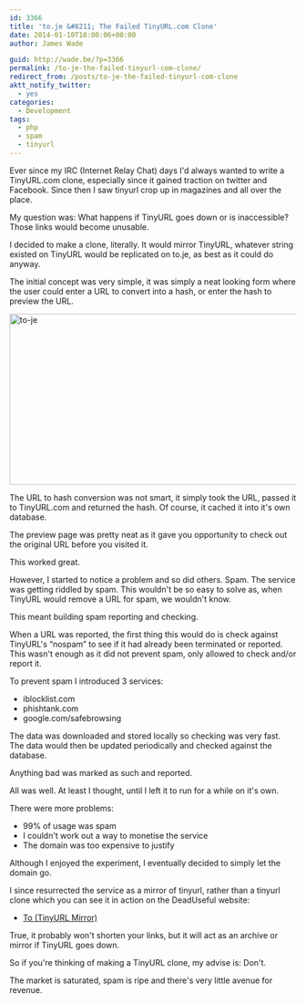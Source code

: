 ```yaml
---
id: 3366
title: 'to.je &#8211; The Failed TinyURL.com Clone'
date: 2014-01-10T10:00:06+00:00
author: James Wade

guid: http://wade.be/?p=3366
permalink: /to-je-the-failed-tinyurl-com-clone/
redirect_from: /posts/to-je-the-failed-tinyurl-com-clone
aktt_notify_twitter:
  - yes
categories:
  - Development
tags:
  - php
  - spam
  - tinyurl
---
```

<p class="lead">
  Ever since my IRC (Internet Relay Chat) days I'd always wanted to write a TinyURL.com clone, especially since it gained traction on twitter and Facebook. Since then I saw tinyurl crop up in magazines and all over the place.
</p>

My question was: What happens if TinyURL goes down or is inaccessible? Those links would become unusable.

I decided to make a clone, literally. It would mirror TinyURL, whatever string existed on TinyURL would be replicated on to.je, as best as it could do anyway.

<!--more-->

The initial concept was very simple, it was simply a neat looking form where the user could enter a URL to convert into a hash, or enter the hash to preview the URL.

[<img class="alignnone size-large wp-image-3397" alt="to-je" src="http://wade.be/upload/to-je-1024x481.png" width="640" height="300" srcset="http://wade.be/upload/to-je-1024x481.png 1024w, http://wade.be/upload/to-je.png 1366w" sizes="(max-width: 640px) 100vw, 640px" />](http://wade.be/upload/to-je.png) 

The URL to hash conversion was not smart, it simply took the URL, passed it to TinyURL.com and returned the hash. Of course, it cached it into it's own database.

The preview page was pretty neat as it gave you opportunity to check out the original URL before you visited it.

This worked great.

However, I started to notice a problem and so did others. Spam. The service was getting riddled by spam. This wouldn't be so easy to solve as, when TinyURL would remove a URL for spam, we wouldn't know.

This meant building spam reporting and checking.

When a URL was reported, the first thing this would do is check against TinyURL's &#8220;nospam&#8221; to see if it had already been terminated or reported. This wasn't enough as it did not prevent spam, only allowed to check and/or report it.

To prevent spam I introduced 3 services:

  * iblocklist.com
  * phishtank.com
  * google.com/safebrowsing

The data was downloaded and stored locally so checking was very fast. The data would then be updated periodically and checked against the database.

Anything bad was marked as such and reported.

All was well. At least I thought, until I left it to run for a while on it's own.

There were more problems:

  * 99% of usage was spam
  * I couldn't work out a way to monetise the service
  * The domain was too expensive to justify

Although I enjoyed the experiment, I eventually decided to simply let the domain go.

I since resurrected the service as a mirror of tinyurl, rather than a tinyurl clone which you can see it in action on the DeadUseful website:

  * [To (TinyURL Mirror)](http://deaduseful.com/to/)

True, it probably won't shorten your links, but it will act as an archive or mirror if TinyURL goes down.

So if you're thinking of making a TinyURL clone, my advise is: Don't.

The market is saturated, spam is ripe and there's very little avenue for revenue.